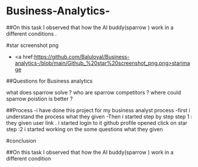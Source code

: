 # Business-Analytics-
##On this task I observed that how the AI buddy(sparrow )  work in a different conditions . 

#star screenshot png 
- <a href:https://github.com/Baluloyal/Business-analytics-/blob/main/Github_%20star%20screenshot_png.png>starimage

##Questions for Business analytics  

what does sparrow solve ?
who are sparrow competitors ?
where could sparrow poistion is better ?

##Process
-i have  done this project for my business analyst process
-first i understand the process what they given 
-Then i started step by step 
step 1 : they given user link . i started login to it  github profile opened 
click on star 
step :2 i started working on the some questions what they given 

#conclusion 

##On this task I observed that how the AI buddy(sparrow )  work in a different condition 
 
